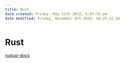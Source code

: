 ```yaml
---
title: Rust
date created: Friday, May 12th 2023, 5:07:55 pm
date modified: Friday, November 8th 2024, 10:25:32 pm
---
```


# Rust

[rustup-docs](rustup-docs.md)

